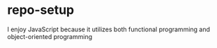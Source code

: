 # repo-setup

I enjoy JavaScript because it utilizes both functional programming and object-oriented programming